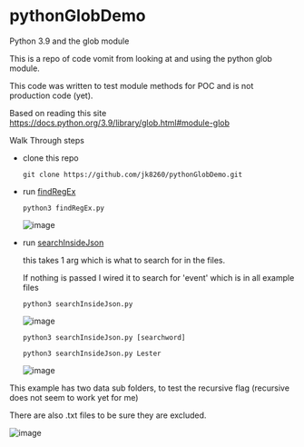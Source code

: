 # pythonGlobDemo

Python 3.9 and the glob module

This is a repo of code vomit from looking at and using the python glob module. 

This code was written to test module methods for POC and is not production code (yet).

Based on reading this site
https://docs.python.org/3.9/library/glob.html#module-glob

Walk Through steps
- clone this repo

  `git clone https://github.com/jk8260/pythonGlobDemo.git`
- run [findRegEx](https://github.com/jk8260/pythonGlobDemo/blob/master/findRegEx.py)
  
  `python3 findRegEx.py`

  ![image](https://user-images.githubusercontent.com/10749423/209390544-fa9c1486-73cf-4c13-ad06-ac0800cd161f.png)

- run [searchInsideJson](https://github.com/jk8260/pythonGlobDemo/blob/master/searchInsideJson.py)
  
  this takes 1 arg which is what to search for in the files. 
  
  If nothing is passed I wired it to search for 'event' which is in all example files
  
  `python3 searchInsideJson.py` 
  
  ![image](https://user-images.githubusercontent.com/10749423/209388291-32ed7c2f-b354-46f1-925d-650b359ca5f9.png)

  
  `python3 searchInsideJson.py [searchword]`

  `python3 searchInsideJson.py Lester`
  
  ![image](https://user-images.githubusercontent.com/10749423/209390064-3691c162-8563-4be1-96a2-71c20cf0e637.png)


This example has two data sub folders, to test the recursive flag (recursive does not seem to work yet for me)

There are also .txt files to be sure they are excluded.

![image](https://user-images.githubusercontent.com/10749423/209388621-c275c4f6-c70b-4a9d-8311-a24f490367e3.png)

